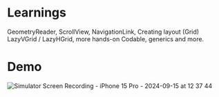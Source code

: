 # Learnings
GeometryReader, ScrollView, NavigationLink, Creating layout (Grid) LazyVGrid / LazyHGrid, more hands-on Codable, generics and more.
# Demo
![Simulator Screen Recording - iPhone 15 Pro - 2024-09-15 at 12 37 44](https://github.com/user-attachments/assets/9e6c1703-228c-4174-bf90-f2d5990b058b)


